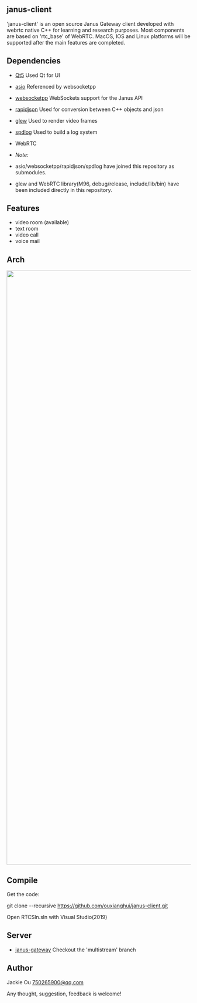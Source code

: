## janus-client

'janus-client' is an open source Janus Gateway client developed with webrtc native C++ for learning and research purposes. Most components are based on 'rtc_base' of WebRTC. MacOS, IOS and Linux platforms will be supported after the main features are completed.

## Dependencies

* [Qt5](http://download.qt.io/archive/qt/) Used Qt for UI
* [asio](https://github.com/chriskohlhoff/asio) Referenced by websocketpp
* [websocketpp](https://github.com/zaphoyd/websocketpp) WebSockets support for the Janus API
* [rapidjson](https://github.com/Tencent/rapidjson.git) Used for conversion between C++ objects and json
* [glew](http://glew.sourceforge.net/) Used to render video frames
* [spdlog](https://github.com/gabime/spdlog) Used to build a log system
* WebRTC

* *Note:* 
* asio/websocketpp/rapidjson/spdlog have joined this repository as submodules. 
* glew and WebRTC library(M96, debug/release, include/lib/bin) have been included directly in this repository. 

## Features
* video room (available)
* text room
* video call
* voice mail

## Arch

<img src="https://github.com/ouxianghui/janus-client/blob/multistream/arch.jpg" width="740" height="1620" /><br>

## Compile
Get the code:

  git clone --recursive https://github.com/ouxianghui/janus-client.git
  
  Open RTCSln.sln with Visual Studio(2019)
  
## Server

* [janus-gateway](https://github.com/meetecho/janus-gateway.git) Checkout the 'multistream' branch


## Author
Jackie Ou 750265900@qq.com

Any thought, suggestion, feedback is welcome!
